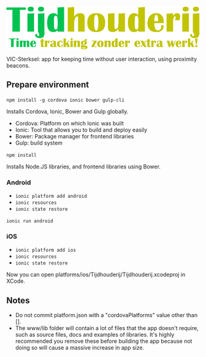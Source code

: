 ![Tijdhouderij](https://raw.githubusercontent.com/FarmHackNL/Tijdhouderij/master/logo.png "Tijdhouderij")

VIC-Sterksel: app for keeping time without user interaction, using proximity beacons.
## Prepare environment
`npm install -g cordova ionic bower gulp-cli`

Installs Cordova, Ionic, Bower and Gulp globally.

- Cordova: Platform on which Ionic was built
- Ionic: Tool that allows you to build and deploy easily
- Bower: Package manager for frontend libraries
- Gulp: build system

`npm install`

Installs Node.JS libraries, and frontend libraries using Bower.

### Android
- `ionic platform add android`
- `ionic resources`
- `ionic state restore`

`ionic run android`

### iOS
- `ionic platform add ios`
- `ionic resources`
- `ionic state restore`

Now you can open platforms/ios/Tijdhouderij/Tijdhouderij.xcodeproj in XCode.

## Notes
- Do not commit platform.json with a "cordovaPlatforms" value other than [].
- The www/lib folder will contain a lot of files that the app doesn't require, such as source files, docs and examples of libraries. It's highly recommended you remove these before building the app because not doing so will cause a massive increase in app size.
